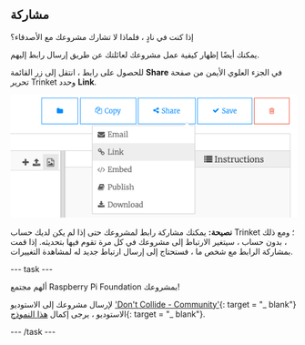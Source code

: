 ## مشاركة

إذا كنت في نادٍ ، فلماذا لا تشارك مشروعك مع الأصدقاء؟

يمكنك أيضًا إظهار كيفية عمل مشروعك لعائلتك عن طريق إرسال رابط إليهم.

للحصول على رابط ، انتقل إلى زر القائمة **Share** في الجزء العلوي الأيمن من صفحة تحرير Trinket وحدد **Link**.

![تم تمديد زر القائمة "مشاركة" ، مع تمييز "الرابط".](images/share-button.png)

**نصيحة:** يمكنك مشاركة رابط لمشروعك حتى إذا لم يكن لديك حساب Trinket ؛ ومع ذلك ، بدون حساب ، سيتغير الارتباط إلى مشروعك في كل مرة تقوم فيها بتحديثه. إذا قمت بمشاركة الرابط مع شخص ما ، فستحتاج إلى إرسال ارتباط جديد له لمشاهدة التغييرات.

--- task ---

ألهم مجتمع Raspberry Pi Foundation بمشروعك!

لإرسال مشروعك إلى الاستوديو ['Don't Collide - Community'](https://wke.lt/w/s/8sVH4f){: target = "_ blank"} الاستوديو ، يرجى إكمال [هذا النموذج](https://form.raspberrypi.org/f/community-project-submissions){: target = "_ blank"}.

--- /task ---
